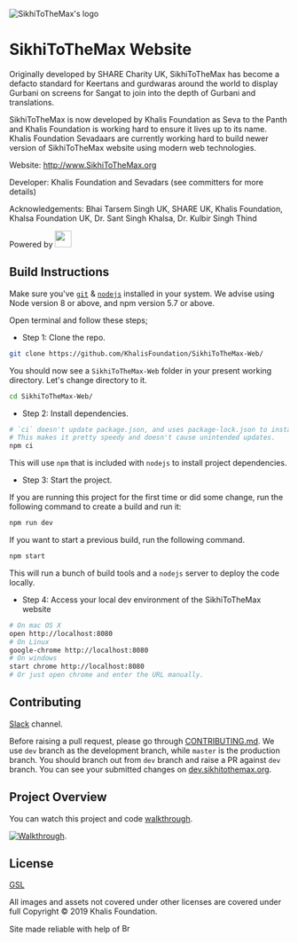 ![SikhiToTheMax's logo](/public/assets/images/sttm_logo.png)

# SikhiToTheMax Website

Originally developed by SHARE Charity UK, SikhiToTheMax has become a defacto standard for Keertans and gurdwaras around the world to display Gurbani on screens for Sangat to join into the depth of Gurbani and translations.

SikhiToTheMax is now developed by Khalis Foundation as Seva to the Panth and Khalis Foundation is working hard to ensure it lives up to its name.
Khalis Foundation Sevadaars are currently working hard to build newer version of SikhiToTheMax website using modern web technologies.

Website: http://www.SikhiToTheMax.org

Developer: Khalis Foundation and Sevadars (see committers for more details)

Acknowledgements: Bhai Tarsem Singh UK, SHARE UK, Khalis Foundation, Khalsa Foundation UK, Dr. Sant Singh Khalsa, Dr. Kulbir Singh Thind

Powered by [<img height="30" src="http://www.banidb.com/wp-content/uploads/2018/03/full-banidb-logo.png">](http://banidb.com)

## Build Instructions

Make sure you've [`git`](https://git-scm.com/book/en/v2/Getting-Started-Installing-Git) & [`nodejs`](https://nodejs.org/en/) installed in your system. We advise using Node version 8 or above, and npm version 5.7 or above.

Open terminal and follow these steps;

- Step 1: Clone the repo.

```bash
git clone https://github.com/KhalisFoundation/SikhiToTheMax-Web/
```

You should now see a `SikhiToTheMax-Web` folder in your present working directory. Let's change directory to it.

```bash
cd SikhiToTheMax-Web/
```

- Step 2: Install dependencies.

```bash
# `ci` doesn't update package.json, and uses package-lock.json to install intended deps.
# This makes it pretty speedy and doesn't cause unintended updates.
npm ci
```

This will use `npm` that is included with `nodejs` to install project dependencies.

- Step 3: Start the project.

If you are running this project for the first time or did some change, run the following command to create a build and run it:

```bash
npm run dev
```

If you want to start a previous build, run the following command.

```bash
npm start
```

This will run a bunch of build tools and a `nodejs` server to deploy the code locally.

- Step 4: Access your local dev environment of the SikhiToTheMax website

```bash
# On mac OS X
open http://localhost:8080
# On Linux
google-chrome http://localhost:8080
# On windows
start chrome http://localhost:8080
# Or just open chrome and enter the URL manually.
```

## Contributing

[Slack](https://khalis.slack.com/) channel.

Before raising a pull request, please go through [CONTRIBUTING.md](CONTRIBUTING.md). We use `dev` branch as the development branch, while `master` is the production branch. You should branch out from `dev` branch and raise a PR against `dev` branch. You can see your submitted changes on [dev.sikhitothemax.org](http://dev.sikhitothemax.org).

## Project Overview

You can watch this project and code [walkthrough](https://www.youtube.com/watch?v=XNMPiiIQZ2o).

[![Walkthrough](https://img.youtube.com/vi/XNMPiiIQZ2o/0.jpg)](https://www.youtube.com/watch?v=XNMPiiIQZ2o).

## License

[GSL](/LICENSE)

All images and assets not covered under other licenses are covered under full Copyright © 2019 Khalis Foundation.

Site made reliable with help of [<img src=".github/README_IMAGES/browserstack.svg" alt="BrowserStack" height="15px" />](https://www.browserstack.com/open-source)
